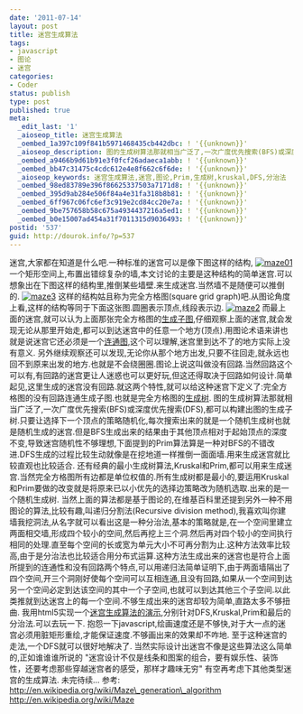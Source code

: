 ```yaml
---
date: '2011-07-14'
layout: post
title: 迷宫生成算法
tags:
- javascript
- 图论
- 迷宫
categories:
- Coder
status: publish
type: post
published: true
meta:
  _edit_last: '1'
  _aioseop_title: 迷宫生成算法
  _oembed_1a397c109f841b5971468435cb442dbc: ! '{{unknown}}'
  _aioseop_description: 图的生成树算法那就相当广泛了,一次广度优先搜索(BFS)或深度优先搜索(DFS),都可以构建出图的生成子树.只要让选择下一个节点的策略随机化,每次搜索出来的就是一个随机生成树也就是随机生成的迷宫.但是BFS生成出来的结果由于其他节点相对于起始节点的深度不变,导致迷宫随机性不够理想,下面提到的Prim算法算是一种对BFS的不错改进.DFS生成的过程比较生动就像是在挖地道一样推倒一面面墙.用来生成迷宫就比较直观也比较适合.
  _oembed_a9466b9d61b91e3f0fcf26adaeca1abb: ! '{{unknown}}'
  _oembed_bb47c31475c4cdc612e4e8f662c6f6de: ! '{{unknown}}'
  _aioseop_keywords: 迷宫生成算法,迷宫,图论,Prim,生成树,kruskal,DFS,分治法
  _oembed_98ed83789e396f86625337503a7171d8: ! '{{unknown}}'
  _oembed_395d9ab284e506f84a4e31fa318b8b81: ! '{{unknown}}'
  _oembed_6ff967c06fc6ef3c919e2cd84cc20e7a: ! '{{unknown}}'
  _oembed_9be757658b58c675a4934437216a5ed1: ! '{{unknown}}'
  _oembed_b0e15007ad454a31f7011315d9036493: ! '{{unknown}}'
postid: '537'
guid: http://dourok.info/?p=537
---
```

迷宫,大家都在知道是什么吧.一种标准的迷宫可以是像下图这样的结构,
[![](http://dourok.info/wp-content/uploads/2011/07/maze01.png "maze01")](http://dourok.info/wp-content/uploads/2011/07/maze01.png)
一个矩形空间上,布置出错综复杂的墙,本文讨论的主要是这种结构的简单迷宫.可以想象出在下图这样的结构里,推倒某些墙壁.来生成迷宫.当然墙不是随便可以推倒的.
[![](http://dourok.info/wp-content/uploads/2011/07/maze3.png "maze3")](http://dourok.info/wp-content/uploads/2011/07/maze3.png)
这样的结构姑且称为完全方格图(square grid
graph)吧.从图论角度上看,这样的结构等同于下面这张图.圆圈表示顶点,线段表示边.
[![](http://dourok.info/wp-content/uploads/2011/07/maze2.png "maze2")](http://dourok.info/wp-content/uploads/2011/07/maze2.png)
而最上面的迷宫,就可以认为上面那张完全方格图的[生成子图](http://zh.wikipedia.org/wiki/%E5%9B%BE#.E5.9F.BA.E6.9C.AC.E6.9C.AF.E8.AF.AD),仔细观察上面的迷宫,就会发现无论从那里开始走,都可以到达迷宫中的任意一个地方(顶点).用图论术语来讲也就是说迷宫它还必须是一个[连通图](http://zh.wikipedia.org/wiki/%E8%BF%9E%E9%80%9A%E5%9B%BE),这个可以理解,迷宫里到达不了的地方实际上没有意义.
另外继续观察还可以发现,无论你从那个地方出发,只要不往回走,就永远也回不到原来出发的地方.也就是不会绕圈圈.图论上说这叫做没有回路.当然回路这个可以有,有回路的迷宫更让人迷惑也可以更好玩,但这还得取决于回路如何设计.简单起见,这里生成的迷宫没有回路.就这两个特性,就可以给这种迷宫下定义了:完全方格图的没有回路连通生成子图.也就是完全方格图的[生成树](http://zh.wikipedia.org/zh-cn/%E6%A0%91_(%E5%9B%BE%E8%AE%BA)#.E5.AE.9A.E4.B9.89).
图的生成树算法那就相当广泛了,一次广度优先搜索(BFS)或深度优先搜索(DFS),都可以构建出图的生成子树.只要让选择下一个顶点的策略随机化,每次搜索出来的就是一个随机生成树也就是随机生成的迷宫.但是BFS生成出来的结果由于其他顶点相对于起始顶点的深度不变,导致迷宫随机性不够理想,下面提到的Prim算法算是一种对BFS的不错改进.DFS生成的过程比较生动就像是在挖地道一样推倒一面面墙.用来生成迷宫就比较直观也比较适合.
还有经典的最小生成树算法,Kruskal和Prim,都可以用来生成迷宫.当然完全方格图所有边都是单位权值的.所有生成树都是最小的,要运用Kruskal和Prim要做的改变就是将原来已以小优先的选择边策略改为随机选取.出来的是一个随机生成树.
当然上面的算法都是基于图论的,在维基百科里还提到另外一种不用图论的算法,比较有趣,叫递归分割法(Recursive
division
method),我喜欢叫你建墙我挖洞法,从名字就可以看出这是一种分治法,基本的策略就是,在一个空间里建立两面相交墙,形成四个较小的空间,然后再挖上三个洞.然后再对四个较小的空间执行相同的处理.直至每个空间的长或宽为单元大小不可再分割为止.这种方法效率比较高,由于是分治法也比较适合用分布式运算.这种方法生成出来的迷宫也是符合上面所提到的连通性和没有回路两个特点,可以用递归法简单证明下,由于两面墙隔出了四个空间,开三个洞刚好使每个空间可以互相连通,且没有回路,如果从一个空间到达另一个空间必定到达该空间的其中一个子空间,也就可以到达其他三个子空间.以此类推就到达迷宫上的每一个空间.不够生成出来的迷宫却较为简单,直路太多不够扭曲.
我用html5实现一个[迷宫生成算法的演示](http://tools.dourok.info/mazegame/mazegame.html),分别针对DFS,Kruskal,Prim和最后的分治法.可以去玩一下.
抱怨一下javascript,绘画速度还是不够快,对于大一点的迷宫必须用脏矩形重绘,才能保证速度.不够画出来的效果却不咋地.
至于这种迷宫的走法,一个DFS就可以很好地解决了.
当然实际设计出迷宫不像是这些算法这么简单的,正如谁谁谁所说的
"迷宫设计不仅是线条和图案的组合，要有娱乐性、装饰性，还要考虑那些穿越迷宫者的感受，那样才趣味无穷"
有空再考虑下其他类型迷宫的生成算法. 未完待续... 参考:
http://en.wikipedia.org/wiki/Maze\_generation\_algorithm
http://en.wikipedia.org/wiki/Maze
